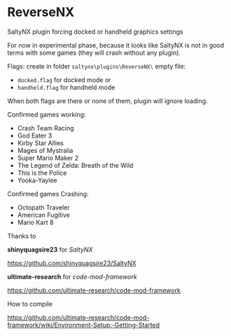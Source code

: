 # ReverseNX
SaltyNX plugin forcing docked or handheld graphics settings

For now in experimental phase, because it looks like SaltyNX is not in good terms with some games (they will crash without any plugin).

Flags:
create in folder `saltynx\plugins\ReverseNX\` empty file:
- `docked.flag` for docked mode
or
- `handheld.flag` for handheld mode 

When both flags are there or none of them, plugin will ignore loading.

Confirmed games working:
- Crash Team Racing
- God Eater 3
- Kirby Star Allies
- Mages of Mystralia
- Super Mario Maker 2
- The Legend of Zelda: Breath of the Wild
- This is the Police
- Yooka-Yaylee

Confirmed games Crashing:
- Octopath Traveler
- American Fugitive
- Mario Kart 8

Thanks to 

**shinyquagsire23** for *SaltyNX*

https://github.com/shinyquagsire23/SaltyNX

**ultimate-research** for *code-mod-framework*

https://github.com/ultimate-research/code-mod-framework



How to compile

https://github.com/ultimate-research/code-mod-framework/wiki/Environment-Setup:-Getting-Started
